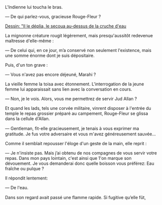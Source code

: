 L'Indienne lui toucha le bras.

— De qui parlez-vous, gracieuse Rouge-Fleur ?

[Dessin: "Il le déplia, le secoua au-dessus de la cruche d'eau](../images/1-page-468.JPG)

La mignonne créature rougit légèrement, mais presqu'aussitôt redevenue
maîtresse d'elle-même :

— De celui qui, en ce jour, m’a conservé non seulement l'existence, mais
une somme énorme dont je suis dépositaire.

Puis, d'un ton grave :

— Vous n'avez pas encore déjeuné, Marahi ?

La vieille femme la toisa avec étonnement. L'interrogation de la jeune femme
lui apparaissait sans lien avec la conversation en cours.

— Non, je le vois. Alors, vous me permettrez de servir Jud Allan ?

Et quand les lads, tels une corvée militaire, vinrent disposer à l'entrée
du temple le repas grossier préparé au campement, Rouge-Fleur se glissa dans
la cellule d'Allan.

— Gentleman, ﬁt-elle gracieusement, je tenais à vous exprimer ma gratitude.
Je fus votre adversaire et vous m'avez généreusement sauvée...

Comme il semblait repousser l'éloge d'un geste de la main, elle reprit :

— Je n'insiste pas. Mais j’ai obtenu de nos compagnes de vous servir votre
repas. Dans mon pays lointain, c'est ainsi que 1'on marque son dévouement.
Je vous demanderai donc quelle boisson vous préférez: Eau fraîche ou pulque ?

Il répondit lentement:

— De l'eau.

Dans son regard avait passé une ﬂamme rapide. Si fugitive qu’elle fût,
